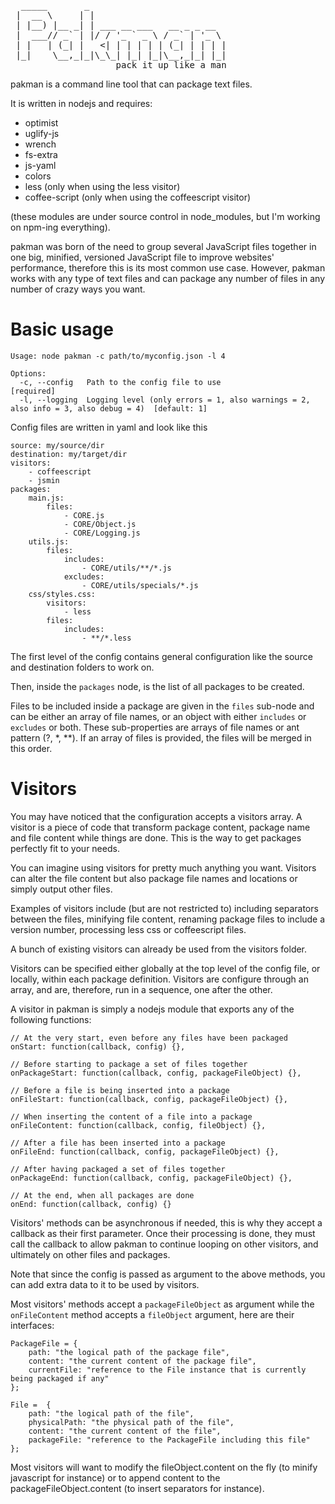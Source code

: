 <pre>
  _____       _
 |  __ \     | |
 | |__) |__ _| | ___ __ ___   __ _ _ __
 |  ___// _` | |/ / '_ ` _ \ / _` | '_ \
 | |   | (_| |   &lt;| | | | | | (_| | | | |
 |_|    \__,_|_|\_\_| |_| |_|\__,_|_| |_|
                    pack it up like a man
</pre>

pakman is a command line tool that can package text files.

It is written in nodejs and requires:

- optimist
- uglify-js
- wrench
- fs-extra
- js-yaml
- colors
- less (only when using the less visitor)
- coffee-script (only when using the coffeescript visitor)

(these modules are under source control in node_modules, but I'm working on npm-ing everything).

pakman was born of the need to group several JavaScript files together in one big, minified, versioned JavaScript file to improve websites' performance, therefore this is its most common use case. However, pakman works with any type of text files and can package any number of files in any number of crazy ways you want.

Basic usage
===========

	Usage: node pakman -c path/to/myconfig.json -l 4

	Options:
	  -c, --config   Path to the config file to use                                                     [required]
	  -l, --logging  Logging level (only errors = 1, also warnings = 2, also info = 3, also debug = 4)  [default: 1]

Config files are written in yaml and look like this

	source: my/source/dir
	destination: my/target/dir
	visitors:
	    - coffeescript
	    - jsmin
	packages:
	    main.js:
	        files:
	            - CORE.js
	            - CORE/Object.js
	            - CORE/Logging.js
	    utils.js:
	        files:
	            includes:
	                - CORE/utils/**/*.js
	            excludes:
	            	- CORE/utils/specials/*.js
	    css/styles.css:
	        visitors:
	            - less
	        files:
	            includes:
	                - **/*.less

The first level of the config contains general configuration like the source and destination folders to work on.

Then, inside the `packages` node, is the list of all packages to be created.

Files to be included inside a package are given in the `files` sub-node and can be either an array of file names, or an object with either `includes` or `excludes` or both. These sub-properties are arrays of file names or ant pattern (?, *, **). If an array of files is provided, the files will be merged in this order.

Visitors
========

You may have noticed that the configuration accepts a visitors array. A visitor is a piece of code that transform package content, package name and file content while things are done. This is the way to get packages perfectly fit to your needs.

You can imagine using visitors for pretty much anything you want. Visitors can alter the file content but also package file names and locations or simply output other files.

Examples of visitors include (but are not restricted to) including separators between the files, minifying file content, renaming package files to include a version number, processing less css or coffeescript files.

A bunch of existing visitors can already be used from the visitors folder.

Visitors can be specified either globally at the top level of the config file, or locally, within each package definition. Visitors are configure through an array, and are, therefore, run in a sequence, one after the other.

A visitor in pakman is simply a nodejs module that exports any of the following functions:

	// At the very start, even before any files have been packaged
	onStart: function(callback, config) {},

	// Before starting to package a set of files together
	onPackageStart: function(callback, config, packageFileObject) {},

	// Before a file is being inserted into a package
	onFileStart: function(callback, config, packageFileObject) {},

	// When inserting the content of a file into a package
	onFileContent: function(callback, config, fileObject) {},

	// After a file has been inserted into a package
	onFileEnd: function(callback, config, packageFileObject) {},

	// After having packaged a set of files together
	onPackageEnd: function(callback, config, packageFileObject) {},

	// At the end, when all packages are done
	onEnd: function(callback, config) {}

Visitors' methods can be asynchronous if needed, this is why they accept a callback as their first parameter. Once their processing is done, they must call the callback to allow pakman to continue looping on other visitors, and ultimately on other files and packages.

Note that since the config is passed as argument to the above methods, you can add extra data to it to be used by visitors.

Most visitors' methods accept a `packageFileObject` as argument while the `onFileContent` method accepts a `fileObject` argument, here are their interfaces:

	PackageFile = {
	    path: "the logical path of the package file",
	    content: "the current content of the package file",
	    currentFile: "reference to the File instance that is currently being packaged if any"
	};

	File =  {
	    path: "the logical path of the file",
	    physicalPath: "the physical path of the file",
	    content: "the current content of the file",
	    packageFile: "reference to the PackageFile including this file"
	};

Most visitors will want to modify the fileObject.content on the fly (to minify javascript for instance) or to append content to the packageFileObject.content (to insert separators for instance).